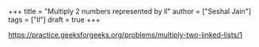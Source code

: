 +++
title = "Multiply 2 numbers represented by ll"
author = ["Seshal Jain"]
tags = ["ll"]
draft = true
+++

<https://practice.geeksforgeeks.org/problems/multiply-two-linked-lists/1>
